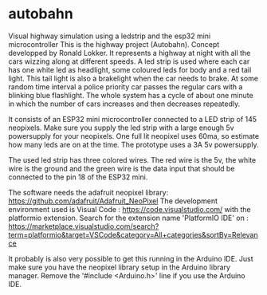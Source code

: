 # autobahn
Visual highway simulation using a ledstrip and the esp32 mini microcontroller
This is the highway project (Autobahn). Concept developped by Ronald Lokker.
It represents a highway at night with all the cars wizzing along at different speeds.
A led strip is used where each car has one white led as headlight, some coloured leds for body and a red tail light. This tail light is also a brakelight when the car needs to brake.
At some random time interval a police priority car passes the regular cars with a blinking blue flashlight.
The whole system has a cycle of about one minute in which the number of cars increases and then decreases repeatedly.

It consists of an ESP32 mini microcontroller connected to a LED strip of 145 neopixels.
Make sure you supply the led strip with a large enough 5v powersupply for your neopixels.
One full lit neopixel uses 60ma, so estimate how many leds are on at the time.
The prototype uses a 3A 5v powersupply.

The used led strip has three colored wires. The red wire is the 5v, the white wire is the ground and the green wire is the data input that should be connected to the pin 18 of the ESP32 mini.

The software needs the adafruit neopixel library: https://github.com/adafruit/Adafruit_NeoPixel
The development environment used is Visual Code : https://code.visualstudio.com/
with the platformio extension.
Search for the extension name 'PlatformIO IDE' on : https://marketplace.visualstudio.com/search?term=platformio&target=VSCode&category=All+categories&sortBy=Relevance

It probably is also very possible to get this running in the Arduino IDE. Just make sure you have the neopixel library setup in the Arduino library manager. 
Remove the '#include <Arduino.h>' line if you use the Arduino IDE. 
